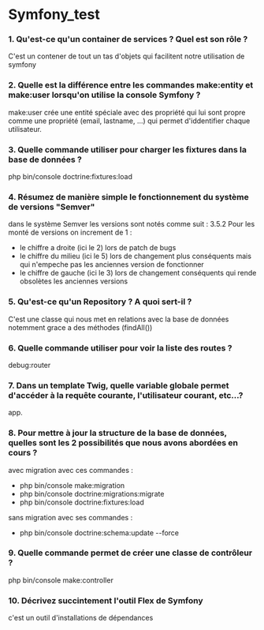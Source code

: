 # Symfony_test

### 1. Qu'est-ce qu'un container de services ? Quel est son rôle ?

C'est un contener de tout un tas d'objets qui facilitent notre utilisation de symfony

### 2. Quelle est la différence entre les commandes make:entity et make:user lorsqu'on utilise la console Symfony ?

make:user crée une entité spéciale avec des propriété qui lui sont propre comme une propriété (email, lastname, ...) qui permet d'iddentifier chaque utilisateur. 

### 3. Quelle commande utiliser pour charger les fixtures dans la base de données ?

php bin/console doctrine:fixtures:load

### 4. Résumez de manière simple le fonctionnement du système de versions "Semver"

dans le système Semver les versions sont notés comme suit : 3.5.2
Pour les monté de versions on increment de 1 : 

* le chiffre a droite (ici le 2) lors de patch de bugs
* le chiffre du milieu (ici le 5) lors de changement plus conséquents mais qui n'empeche pas les anciennes version de fonctionner
* le chiffre de gauche (ici le 3) lors de changement conséquents qui rende obsolètes les anciennes versions

### 5. Qu'est-ce qu'un Repository ? A quoi sert-il ?

C'est une classe qui nous met en relations avec la base de données notemment grace a des méthodes (findAll())

### 6. Quelle commande utiliser pour voir la liste des routes ?

debug:router

### 7. Dans un template Twig, quelle variable globale permet d'accéder à la requête courante, l'utilisateur courant, etc...?

app.

### 8. Pour mettre à jour la structure de la base de données, quelles sont les 2 possibilités que nous avons abordées en cours ?

avec migration avec ces commandes : 

* php bin/console make:migration
* php bin/console doctrine:migrations:migrate
* php bin/console doctrine:fixtures:load

sans migration avec ses commandes :

* php bin/console doctrine:schema:update --force

### 9. Quelle commande permet de créer une classe de contrôleur ?

php bin/console make:controller

### 10. Décrivez succintement l'outil Flex de Symfony

c'est un outil d'installations de dépendances 